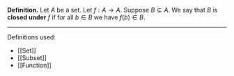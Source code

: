 **Definition.** Let $A$ be a set. Let $f:A\to A$. Suppose $B\subseteq A$. We say that $B$ is **closed under** $f$ if for all $b\in B$ we have $f(b)\in B$.
***
Definitions used:
- [[Set]]
- [[Subset]]
- [[Function]]